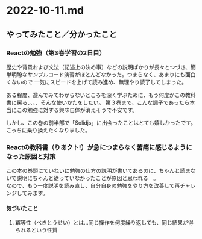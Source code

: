 # 2022-10-11.md

## やってみたこと／分かったこと

### Reactの勉強（第3巻学習の2日目）

歴史や背景および文法（記述上の決め事）などの説明ばかりが長々とつづき、簡単明瞭なサンプルコード演習がほとんどなかった。つまらなく、あまりにも面白くないので
一気にスピードを上げて読み進め、無理やり読了してしまった。

ある程度、遊んでみてわからないところを深く学ぶために、もう何度かこの教科書に戻る、、、、そんな使いかたをしたい。
第３巻まで、こんな調子であったら本当にこの勉強に対する興味自体が消えそうで不安です。  

しかし、この巻の前半部で「Solidjs」に出会ったことはとても嬉しかったです。こっちに乗り換えたくなりました。

### Reactの教科書（りあクト!）が急につまらなく苦痛に感じるようになった原因と対策

この本の巻頭にていねいに勉強の仕方の説明が書いてあるのに、ちゃんと読まないで説明にちゃんと従っていなかったことが原因と思われる　。  
なので、もう一度説明を読み直し、自分自身の勉強をやり方を改善して再チャレンジしてみます。

#### 気づいたこと

1. 冪等性（べきとうせい）とは...同じ操作を何度繰り返しても、同じ結果が得られるという性質
